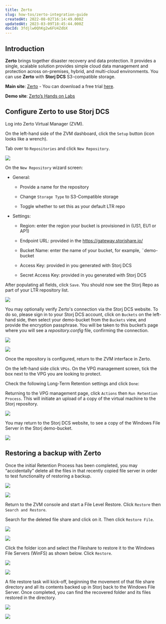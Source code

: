 ```yaml
---
title: Zerto
slug: how-tos/zerto-integration-guide
createdAt: 2022-08-02T16:14:49.000Z
updatedAt: 2023-03-09T18:45:44.000Z
docId: 3fdjlw0QhKg2w6FU4ZdbX
---
```


## Introduction

**Zerto** brings together disaster recovery and data protection.  It provides a single, scalable solution provides simple cloud data management and protection across on-premises, hybrid, and multi-cloud environments.  You can use **Zerto** with **Storj DCS** S3-compatible storage.

**Main site**: [Zerto](https://www.zerto.com) - You can download a free trial [here](https://www.zerto.com/try-or-buy/try-zerto-free/).

**Demo site**: [Zerto’s Hands on Labs](https://www.zerto.com/page/labs/?z_campaign=2020_Google_Ads_Training_Labs_On_demand\&z_content=Labs\&z_leadsource=Google_Adwords\&z_referrer=Adwords\&z_source=7012I000001hzgP\&gclid=CjwKCAjwj42UBhAAEiwACIhADqQ1Xo-tUPvM5qy8Pe1U2IxOnx-KBzpTQAgevDJYc42LYIXwgLIJTRoCDkUQAvD_BwE)

## Configure Zerto to use Storj DCS

Log into Zerto Virtual Manager (ZVM).

On the left-hand side of the ZVM dashboard, click the `Setup` button (icon looks like a wrench).

Tab over to `Repositories` and click `New Repository`.

![](https://archbee-image-uploads.s3.amazonaws.com/kv3plx2xmXcUGcVl4Lttj/wd8mAal1a9cJzhJz1ZIiu_image-131-2.png)

On the `New Repository` wizard screen:

*   General:
    *   Provide a name for the repository

    *   Change `Storage Type` to S3-Compatible storage

    *   Toggle whether to set this as your default LTR repo

*   Settings:
    *   Region: enter the region your bucket is provisioned in (US1, EU1 or AP1)

    *   Endpoint URL: provided in the[](docId\:AsyYcUJFbO1JI8-Tu8tW3) <https://gateway.storjshare.io/>

    *   Bucket Name: enter the name of your bucket, for example, ¨demo-bucket

    *   Access Key: provided in [](docId\:AsyYcUJFbO1JI8-Tu8tW3) you generated with Storj DCS

    *   Secret Access Key: provided in [](docId\:AsyYcUJFbO1JI8-Tu8tW3) you generated with Storj DCS

After populating all fields, click `Save`. You should now see the Storj Repo as part of your LTR repository list.

![](https://archbee-image-uploads.s3.amazonaws.com/kv3plx2xmXcUGcVl4Lttj/LTGvqT_kuVNQi-upd1i_w_image-128-2.png)

You may optionally verify Zerto's connection via the Storj DCS website. To do so, please sign in to your Storj DCS account, click on `Buckets` on the left-hand side, then select your demo-bucket from the `Buckets` view, and provide the encryption passphrase.  You will be taken to this bucket’s page where you will see a *repository.config* file, confirming the connection.

![](https://archbee-image-uploads.s3.amazonaws.com/kv3plx2xmXcUGcVl4Lttj/159AagxGtKM2d-4Pa6ciu_image-132-1.png)

![](https://archbee-image-uploads.s3.amazonaws.com/kv3plx2xmXcUGcVl4Lttj/mXYqiwqgtYgHu7XVmFPOO_image-161.png)

Once the repository is configured, return to the ZVM interface in Zerto.

On the left-hand side click `VPGs`. On the VPG management screen, tick the box next to the VPG you are looking to protect.

Check the following Long-Term Retention settings and click `Done`:

Returning to the VPG management page, click `Actions` then `Run Retention Process`. This will initiate an upload of a copy of the virtual machine to the Storj repository.

![](https://archbee-image-uploads.s3.amazonaws.com/kv3plx2xmXcUGcVl4Lttj/NjjDzbSCkPTtwdQR9nVhv_image-150-1.png)

You may return to the Storj DCS website, to see a copy of the Windows File Server in the Storj demo-bucket.

![](https://archbee-image-uploads.s3.amazonaws.com/kv3plx2xmXcUGcVl4Lttj/f2lF3e0pHov1aETDPaluE_image-167.png)

## Restoring a backup with Zerto

Once the initial Retention Process has been completed, you may “accidentally” delete all the files in that recently copied file server in order to test functionality of restoring a backup.

![](https://archbee-image-uploads.s3.amazonaws.com/kv3plx2xmXcUGcVl4Lttj/2n7g0THrz5ACXRxzlXkWW_image-129.png)

![](https://archbee-image-uploads.s3.amazonaws.com/kv3plx2xmXcUGcVl4Lttj/7MGQmDFCJNHK1L7iSrIRw_image-125-1.png)

Return to the ZVM console and start a File Level Restore. Click `Restore` then `Search and Restore`.

Search for the deleted file share and click on it. Then click `Restore File`.

![](https://archbee-image-uploads.s3.amazonaws.com/kv3plx2xmXcUGcVl4Lttj/WgsTjg4zAftrU333gmhrE_image-138-2.png)

![](https://archbee-image-uploads.s3.amazonaws.com/kv3plx2xmXcUGcVl4Lttj/oOqJtwIiCO5d6UknkU77d_image-140.png)

Click the folder icon and select the Fileshare to restore it to the Windows File Servers (WinFS) as shown below. Click `Restore`.

![](https://archbee-image-uploads.s3.amazonaws.com/kv3plx2xmXcUGcVl4Lttj/CYZhE0y58fP6p4aophQW5_image-126.png)

![](https://archbee-image-uploads.s3.amazonaws.com/kv3plx2xmXcUGcVl4Lttj/Selcqw8DpSSzAZBkswAe2_image-136.png)

A file restore task will kick-off, beginning the movement of that file share directory and all its contents backed up in Storj back to the Windows File Server.  Once completed, you can find the recovered folder and its files restored in the directory.

![](https://archbee-image-uploads.s3.amazonaws.com/kv3plx2xmXcUGcVl4Lttj/foiWuDXaE2bKPhJpASFuY_image-152.png)

![](https://archbee-image-uploads.s3.amazonaws.com/kv3plx2xmXcUGcVl4Lttj/QwfpOYEO6JYjVl4IaS-kl_image-178.png)

